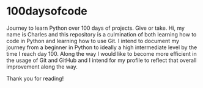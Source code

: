 # 100daysofcode
Journey to learn Python over 100 days of projects. Give or take.
Hi, my name is Charles and this repository is a culmination of both
learning how to code in Python and learning how to use Git.
I intend to document my journey from a beginner in Python to ideally
a high intermediate level by the time I reach day 100. Along the way I would 
like to become more efficient in the usage of Git and GitHub and
I intend for my profile to reflect that overall improvement along the way.

Thank you for reading!
